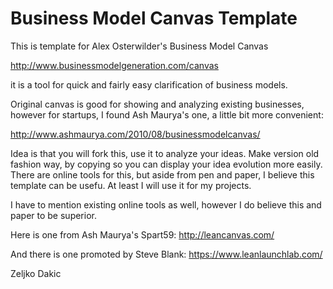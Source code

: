 Business Model Canvas Template
===========================

This is template for Alex Osterwilder's Business Model Canvas

http://www.businessmodelgeneration.com/canvas

it is a tool for quick and fairly easy clarification of business models.

Original canvas is good for showing and analyzing existing businesses, however for startups, I found Ash Maurya's one, a little bit more convenient:

http://www.ashmaurya.com/2010/08/businessmodelcanvas/

Idea is that you will fork this, use it to analyze your ideas. Make version old fashion way, by copying so you can display your idea evolution more easily.
There are online tools for this, but aside from pen and paper, I believe this template can be usefu. At least I will use it for my projects.

I have to mention existing online tools as well, however I do believe this and paper to be superior.

Here is one from Ash Maurya's Spart59:
http://leancanvas.com/

And there is one promoted by Steve Blank:
https://www.leanlaunchlab.com/


Zeljko Dakic
